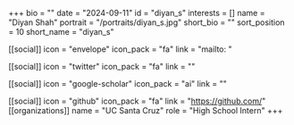 +++
bio = "" 
date = "2024-09-11" 
id = "diyan_s" 
interests = [] 
name = "Diyan Shah" 
portrait = "/portraits/diyan_s.jpg" 
short_bio = "" 
sort_position = 10
 short_name = "diyan_s" 

[[social]] 
    icon = "envelope" 
    icon_pack = "fa" 
    link = "mailto: "

 [[social]] 
    icon = "twitter" 
    icon_pack = "fa" 
    link = "" 

[[social]] 
    icon = "google-scholar" 
    icon_pack = "ai" 
    link = "" 

[[social]] 
    icon = "github" 
    icon_pack = "fa" 
    link = "https://github.com/" 
[[organizations]] 
     name = "UC Santa Cruz" 
      role = "High School Intern" 
+++